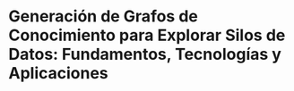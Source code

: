 # Generación de Grafos de Conocimiento para Explorar Silos de Datos: Fundamentos, Tecnologías y Aplicaciones
